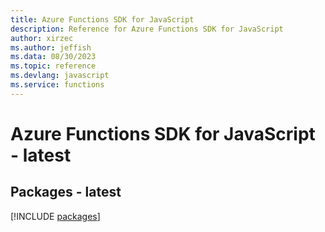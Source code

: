 ```yaml
---
title: Azure Functions SDK for JavaScript
description: Reference for Azure Functions SDK for JavaScript
author: xirzec
ms.author: jeffish
ms.data: 08/30/2023
ms.topic: reference
ms.devlang: javascript
ms.service: functions
---
```

# Azure Functions SDK for JavaScript - latest
## Packages - latest
[!INCLUDE [packages](functions-index.md)]